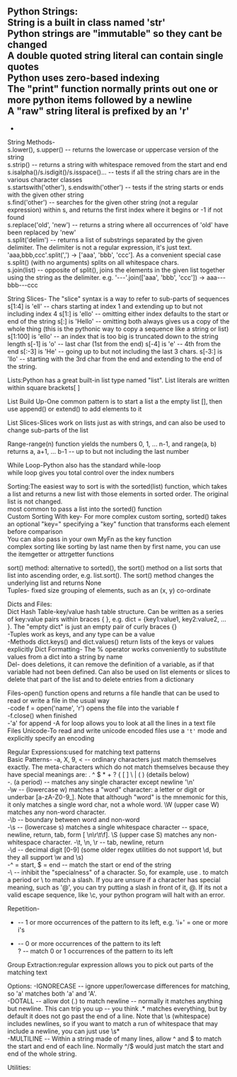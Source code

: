 Python Strings:<br>
String is a built in class named 'str'<br>
Python strings are "immutable" so they cant be changed<br>
A double quoted string literal can contain single quotes <br>
Python uses zero-based indexing<br>
The "print" function normally prints out one or more python items followed by a newline<br>
A "raw" string literal is prefixed by an 'r'<br>
-
-
String Methods-<br>
s.lower(), s.upper() -- returns the lowercase or uppercase version of the string<br>
s.strip() -- returns a string with whitespace removed from the start and end<br>
s.isalpha()/s.isdigit()/s.isspace()... -- tests if all the string chars are in the various character classes<br>
s.startswith('other'), s.endswith('other') -- tests if the string starts or ends with the given other string<br>
s.find('other') -- searches for the given other string (not a regular expression) within s, and returns the first index where it begins or -1 if not found<br>
s.replace('old', 'new') -- returns a string where all occurrences of 'old' have been replaced by 'new'<br>
s.split('delim') -- returns a list of substrings separated by the given delimiter. The delimiter is not a regular expression, it's just text. 'aaa,bbb,ccc'.split(',') -> ['aaa', 'bbb', 'ccc']. As a convenient special case s.split() (with no arguments) splits on all whitespace chars.<br>
s.join(list) -- opposite of split(), joins the elements in the given list together using the string as the delimiter. e.g. '---'.join(['aaa', 'bbb', 'ccc']) -> aaa---bbb---ccc<br>

String Slices- The "slice" syntax is a way to refer to sub-parts of sequences <br>
s[1:4] is 'ell' -- chars starting at index 1 and extending up to but not including index 4
s[1:] is 'ello' -- omitting either index defaults to the start or end of the string
s[:] is 'Hello' -- omitting both always gives us a copy of the whole thing (this is the pythonic way to copy a sequence like a string or list)
s[1:100] is 'ello' -- an index that is too big is truncated down to the string length
s[-1] is 'o' -- last char (1st from the end)
s[-4] is 'e' -- 4th from the end
s[:-3] is 'He' -- going up to but not including the last 3 chars.
s[-3:] is 'llo' -- starting with the 3rd char from the end and extending to the end of the string.



Lists:Python has a great built-in list type named "list". List literals are written within square brackets[ ]<br>


List Build Up-One common pattern is to start a list a the empty list [], then use append() or extend() to add elements to it

List Slices-Slices work on lists just as with strings, and can also be used to change sub-parts of the list

Range-range(n) function yields the numbers 0, 1, ... n-1, and range(a, b) returns a, a+1, ... b-1 -- up to but not including the last number


While Loop-Python also has the standard while-loop<br>
while loop gives you total control over the index numbers<br>

Sorting:The easiest way to sort is with the sorted(list) function, which takes a list and returns a new list with those elements in sorted order. The original list is not changed.<br>
most common to pass a list into the sorted() function<br>
Custom Sorting With key- For more complex custom sorting, sorted() takes an optional "key=" specifying a "key" function that transforms each element before comparison <br>
You can also pass in your own MyFn as the key function<br>
complex sorting like sorting by last name then by first name, you can use the itemgetter or attrgetter functions<br>

sort() method: alternative to sorted(), the sort() method on a list sorts that list into ascending order, e.g. list.sort(). The sort() method changes the underlying list and returns None<br>
Tuples- fixed size grouping of elements, such as an (x, y) co-ordinate<br>



Dicts and Files:<br>
Dict Hash Table-key/value hash table structure. Can be written as a series of key:value pairs within braces { }, e.g. dict = {key1:value1, key2:value2, ... }. The "empty dict" is just an empty pair of curly braces {}<br>
-Tuples work as keys, and any type can be a value<br>
-Methods dict.keys() and dict.values() return lists of the keys or values explicitly
Dict Formatting- The % operator works conveniently to substitute values from a dict into a string by name<br>
Del- does deletions, it can remove the definition of a variable, as if that variable had not been defined. Can also be used on list elements or slices to delete that part of the list and to delete entries from a dictionary<br>


Files-open() function opens and returns a file handle that can be used to read or write a file in the usual way<br>
-code f = open('name', 'r') opens the file into the variable f<br>
-f.close() when finished<br>
-'a' for append
-A for loop allows you to look at all the lines in a text file<br>
Files Unicode-To read and write unicode encoded files use a `'t'` mode and explicitly specify an encoding<br>

Regular Expressions:used for matching text patterns<br>
Basic Patterns-
-a, X, 9, < -- ordinary characters just match themselves exactly. The meta-characters which do not match themselves because they have special meanings are: . ^ $ * + ? { [ ] \ | ( ) (details below)<br>
-. (a period) -- matches any single character except newline '\n'<br>
-\w -- (lowercase w) matches a "word" character: a letter or digit or underbar [a-zA-Z0-9_]. Note that although "word" is the mnemonic for this, it only matches a single word char, not a whole word. \W (upper case W) matches any non-word character.<br>
-\b -- boundary between word and non-word<br>
-\s -- (lowercase s) matches a single whitespace character -- space, newline, return, tab, form [ \n\r\t\f]. \S (upper case S) matches any non-whitespace character.
-\t, \n, \r -- tab, newline, return<br>
-\d -- decimal digit [0-9] (some older regex utilities do not support \d, but they all support \w and \s)<br>
-^ = start, $ = end -- match the start or end of the string<br>
-\ -- inhibit the "specialness" of a character. So, for example, use \. to match a period or \\ to match a slash. If you are unsure if a character has special meaning, such as '@', you can try putting a slash in front of it, \@. If its not a valid escape sequence, like \c, your python program will halt with an error.<br>

Repetition-
+ -- 1 or more occurrences of the pattern to its left, e.g. 'i+' = one or more i's<br>
* -- 0 or more occurrences of the pattern to its left<br>
? -- match 0 or 1 occurrences of the pattern to its left<br>

Group Extraction:regular expression allows you to pick out parts of the matching text<br>

Options:
-IGNORECASE -- ignore upper/lowercase differences for matching, so 'a' matches both 'a' and 'A'.<br>
-DOTALL -- allow dot (.) to match newline -- normally it matches anything but newline. This can trip you up -- you think .* matches everything, but by default it does not go past the end of a line. Note that \s (whitespace) includes newlines, so if you want to match a run of whitespace that may include a newline, you can just use \s*<br>
-MULTILINE -- Within a string made of many lines, allow ^ and $ to match the start and end of each line. Normally ^/$ would just match the start and end of the whole string.<br>

Utilities: <br>
